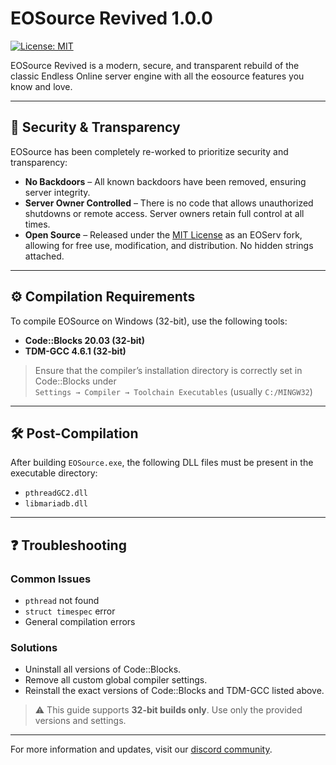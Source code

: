 # EOSource Revived 1.0.0

[![License: MIT](https://img.shields.io/badge/License-MIT-yellow.svg)](https://opensource.org/licenses/MIT)

EOSource Revived is a modern, secure, and transparent rebuild of the classic Endless Online server engine with all the eosource features you know and love.

---

## 🔐 Security & Transparency

EOSource has been completely re-worked to prioritize security and transparency:

- **No Backdoors** – All known backdoors have been removed, ensuring server integrity.
- **Server Owner Controlled** – There is no code that allows unauthorized shutdowns or remote access. Server owners retain full control at all times.
- **Open Source** – Released under the [MIT License](https://opensource.org/licenses/MIT) as an EOServ fork, allowing for free use, modification, and distribution. No hidden strings attached.

---

## ⚙️ Compilation Requirements

To compile EOSource on Windows (32-bit), use the following tools:

- **Code::Blocks 20.03 (32-bit)**  
- **TDM-GCC 4.6.1 (32-bit)**  

> Ensure that the compiler’s installation directory is correctly set in Code::Blocks under  
> `Settings → Compiler → Toolchain Executables` (usually `C:/MINGW32`)

---

## 🛠️ Post-Compilation

After building `EOSource.exe`, the following DLL files must be present in the executable directory:

- `pthreadGC2.dll`
- `libmariadb.dll`

---

## ❓ Troubleshooting

### Common Issues

- `pthread` not found  
- `struct timespec` error  
- General compilation errors

### Solutions

- Uninstall all versions of Code::Blocks.
- Remove all custom global compiler settings.
- Reinstall the exact versions of Code::Blocks and TDM-GCC listed above.

> ⚠️ This guide supports **32-bit builds only**. Use only the provided versions and settings.

---

For more information and updates, visit our [discord community](https://discord.gg/veG8TkVCsZ).

